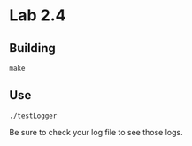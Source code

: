 Lab 2.4
=======

Building
--------
```
make
```

Use
---
```
./testLogger
```
Be sure to check your log file to see those logs.
